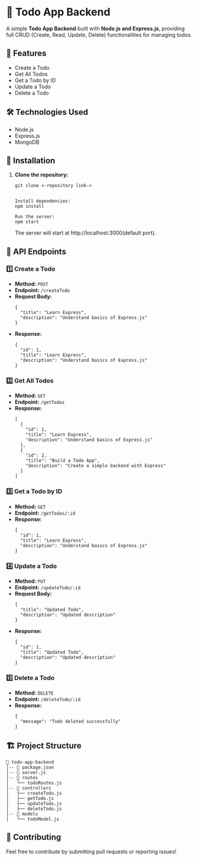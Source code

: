 <h1>📝 Todo App Backend</h1>
<p>A simple <strong>Todo App Backend</strong> built with <strong>Node.js and Express.js</strong>, providing full CRUD (Create, Read, Update, Delete) functionalities for managing todos.</p>

<h2>🚀 Features</h2>
<ul>
    <li>Create a Todo</li>
    <li>Get All Todos</li>
    <li>Get a Todo by ID</li>
    <li>Update a Todo</li>
    <li>Delete a Todo</li>
</ul>

<h2>🛠️ Technologies Used</h2>
<ul>
    <li>Node.js</li>
    <li>Express.js</li>
    <li>MongoDB</li>
</ul>

<h2>📌 Installation</h2>
<ol>
    <li><strong>Clone the repository:</strong></li>
    <pre><code>git clone <-repository link->
    </code></pre>

    Install dependencies:
    npm install

    Run the server:
    npm start
  The server will start at http://localhost:3000(default port).
</ol>

<h2>📡 API Endpoints</h2>

<h3>1️⃣ Create a Todo</h3>
<ul>
    <li><strong>Method:</strong> <code>POST</code></li>
    <li><strong>Endpoint:</strong> <code>/createTodo</code></li>
    <li><strong>Request Body:</strong></li>
    <pre><code>{
  "title": "Learn Express",
  "description": "Understand basics of Express.js"
}</code></pre>
<li><strong>Response:</strong></li>
    <pre><code>{
  "id": 1,
  "title": "Learn Express",
  "description": "Understand basics of Express.js"
}</code></pre>
</ul>

<h3>2️⃣ Get All Todos</h3>
<ul>
    <li><strong>Method:</strong> <code>GET</code></li>
    <li><strong>Endpoint:</strong> <code>/getTodos</code></li>
    <li><strong>Response:</strong></li>
    <pre><code>[
  {
    "id": 1,
    "title": "Learn Express",
    "description": "Understand basics of Express.js"
  },
  {
    "id": 2,
    "title": "Build a Todo App",
    "description": "Create a simple backend with Express"
  }
]</code></pre>
</ul>

<h3>3️⃣ Get a Todo by ID</h3>
<ul>
    <li><strong>Method:</strong> <code>GET</code></li>
    <li><strong>Endpoint:</strong> <code>/getTodos/:id</code></li>
    <li><strong>Response:</strong></li>
    <pre><code>{
  "id": 1,
  "title": "Learn Express",
  "description": "Understand basics of Express.js"
}</code></pre>
</ul>

<h3>4️⃣ Update a Todo</h3>
<ul>
    <li><strong>Method:</strong> <code>PUT</code></li>
    <li><strong>Endpoint:</strong> <code>/updateTodo/:id</code></li>
    <li><strong>Request Body:</strong></li>
    <pre><code>{
  "title": "Updated Todo",
  "description": "Updated description"
}</code></pre>
    <li><strong>Response:</strong></li>
    <pre><code>{
  "id": 1,
  "title": "Updated Todo",
  "description": "Updated description"
}</code></pre>
</ul>

<h3>5️⃣ Delete a Todo</h3>
<ul>
    <li><strong>Method:</strong> <code>DELETE</code></li>
    <li><strong>Endpoint:</strong> <code>/deleteTodo/:id</code></li>
    <li><strong>Response:</strong></li>
    <pre><code>{
  "message": "Todo deleted successfully"
}</code></pre>
</ul>

<h2>🏗️ Project Structure</h2>
<pre><code>📂 todo-app-backend  
│-- 📄 package.json  
│-- 📄 server.js  
│-- 📂 routes  
│   └── todoRoutes.js  
│-- 📂 controllers  
│   ├── createTodo.js  
│   ├── getTodo.js  
│   ├── updateTodo.js  
│   ├── deleteTodo.js  
│-- 📂 models  
│   └── todoModel.js  
</code></pre>

<h2>🤝 Contributing</h2>
<p>Feel free to contribute by submitting pull requests or reporting issues!</p>

